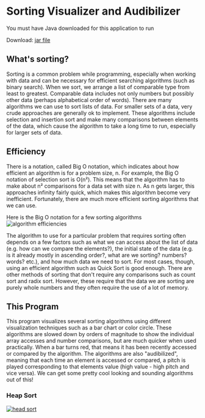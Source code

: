 # Sorting Visualizer and Audibilizer

You must have Java downloaded for this application to run

Download: [jar file](https://lukedigi.com/projects/sorting/Sorting%20Visualizer.jar)

## What's sorting?
Sorting is a common problem while programming, especially when working with data and can be necessary for efficient searching algorithms (such as binary search). When we sort, we arrange a list of comparable type from least to greatest. Comparable data includes not only numbers but possibly other data (perhaps alphabetical order of words). There are many algorithms we can use to sort lists of data. For smaller sets of a data, very crude approaches are generally ok to implement. These algorithms include selection and insertion sort and make many comparisons between elements of the data, which cause the algorithm to take a long time to run, especially for larger sets of data.

## Efficiency
There is a notation, called Big O notation, which indicates about how efficient an algorithm is for a problem size, n. For example, the Big O notation of selection sort is O(n²). This means that the algorithm has to make about n² comparisons for a data set with size n. As n gets larger, this approaches infinity fairly quick, which makes this algorithm become very inefficient. Fortunately, there are much more efficient sorting algorithms that we can use.

Here is the Big O notation for a few sorting algorithms
![algorithm efficiencies](https://i.ibb.co/mqwhSjX/sorting-complexitychart.png)

The algorithm to use for a particular problem that requires sorting often depends on a few factors such as what we can access about the list of data (e.g. how can we compare the elements?), the initial state of the data (e.g. is it already mostly in ascending order?, what are we sorting? numbers? words? etc.), and how much data we need to sort. For most cases, though, using an efficient algorithm such as Quick Sort is good enough. There are other methods of sorting that don't require any comparisons such as count sort and radix sort. However, these require that the data we are sorting are purely whole numbers and they often require the use of a lot of memory.

## This Program
This program visualizes several sorting algorithms using different visualization techniques such as a bar chart or color circle. These algorithms are slowed down by orders of magnitude to show the individual array accesses and number comparisons, but are much quicker when used practically. When a bar turns red, that means it has been recently accessed or compared by the algorithm. The algorithms are also "audibilized", meaning that each time an element is accessed or compared, a pitch is played corresponding to that elements value (high value - high pitch and vice versa). We can get some pretty cool looking and sounding algorithms out of this!

### Heap Sort
[![head sort]()](https://i.ibb.co/Qc97MvK/sorting1.gif)

### 
